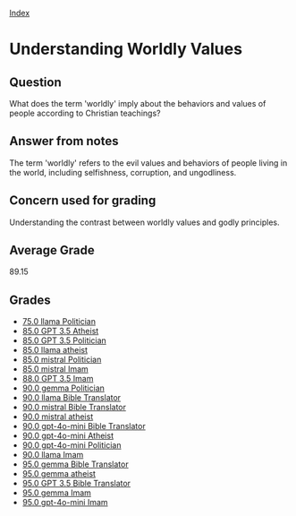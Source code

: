 
[Index](../index.md)
# Understanding Worldly Values
## Question
What does the term 'worldly' imply about the behaviors and values of people according to Christian teachings?

## Answer from notes
The term 'worldly' refers to the evil values and behaviors of people living in the world, including selfishness, corruption, and ungodliness.

## Concern used for grading
Understanding the contrast between worldly values and godly principles.

## Average Grade
89.15

## Grades
 * [75.0 llama Politician](../answers/llama_Politician/Understanding_Worldly_Values.md)
 * [85.0 GPT 3.5 Atheist](../answers/GPT_3.5_Atheist/Understanding_Worldly_Values.md)
 * [85.0 GPT 3.5 Politician](../answers/GPT_3.5_Politician/Understanding_Worldly_Values.md)
 * [85.0 llama atheist](../answers/llama_atheist/Understanding_Worldly_Values.md)
 * [85.0 mistral Politician](../answers/mistral_Politician/Understanding_Worldly_Values.md)
 * [85.0 mistral Imam](../answers/mistral_Imam/Understanding_Worldly_Values.md)
 * [88.0 GPT 3.5 Imam](../answers/GPT_3.5_Imam/Understanding_Worldly_Values.md)
 * [90.0 gemma Politician](../answers/gemma_Politician/Understanding_Worldly_Values.md)
 * [90.0 llama Bible Translator](../answers/llama_Bible_Translator/Understanding_Worldly_Values.md)
 * [90.0 mistral Bible Translator](../answers/mistral_Bible_Translator/Understanding_Worldly_Values.md)
 * [90.0 mistral atheist](../answers/mistral_atheist/Understanding_Worldly_Values.md)
 * [90.0 gpt-4o-mini Bible Translator](../answers/gpt-4o-mini_Bible_Translator/Understanding_Worldly_Values.md)
 * [90.0 gpt-4o-mini Atheist](../answers/gpt-4o-mini_Atheist/Understanding_Worldly_Values.md)
 * [90.0 gpt-4o-mini Politician](../answers/gpt-4o-mini_Politician/Understanding_Worldly_Values.md)
 * [90.0 llama Imam](../answers/llama_Imam/Understanding_Worldly_Values.md)
 * [95.0 gemma Bible Translator](../answers/gemma_Bible_Translator/Understanding_Worldly_Values.md)
 * [95.0 gemma atheist](../answers/gemma_atheist/Understanding_Worldly_Values.md)
 * [95.0 GPT 3.5 Bible Translator](../answers/GPT_3.5_Bible_Translator/Understanding_Worldly_Values.md)
 * [95.0 gemma Imam](../answers/gemma_Imam/Understanding_Worldly_Values.md)
 * [95.0 gpt-4o-mini Imam](../answers/gpt-4o-mini_Imam/Understanding_Worldly_Values.md)
